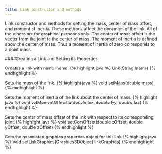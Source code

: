 ```yaml
---
title: Link constructor and methods
---
```


Link constructor and methods for setting the mass, center of mass offset, and moment of inertia. 
These methods affect the dynamics of the link. All of the others are for graphical purposes only. The center of mass offset is the vector from the joint to the center of mass. 
The moment of inertia is defined about the center of mass. Thus a moment of inertia of zero corresponds to a point mass.

####Creating a Link and Setting its Properties

Creates a link with name lname.
{% highlight java %} 
Link(String lname) 
{% endhighlight %}

Sets the mass of the link.
{% highlight java %}
void setMass(double mass)
{% endhighlight %}

Sets the moment of inertia of the link about the center of mass.
{% highlight java %}
void setMomentOfInertia(double Ixx, double Iyy, double Izz)
{% endhighlight %}

Sets the center of mass offset of the link with respect to its corresponding joint.
{% highlight java %}
void setComOffset(double xOffset, double yOffset, double zOffset)
{% endhighlight %}

Sets the associated graphics properties object for this link
{% highlight java %}
Void setLinkGraphics(Graphics3DObject linkGraphics)
{% endhighlight %}

